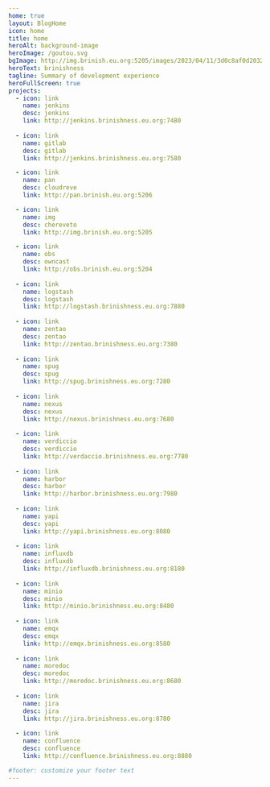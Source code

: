 ```yaml
---
home: true
layout: BlogHome
icon: home
title: home
heroAlt: background-image
heroImage: /goutou.svg
bgImage: http://img.brinish.eu.org:5205/images/2023/04/11/3d0c8af0d20329a680e4012f31a4b4d1.jpg
heroText: brinishness
tagline: Summary of development experience
heroFullScreen: true
projects: 
  - icon: link
    name: jenkins
    desc: jenkins
    link: http://jenkins.brinishness.eu.org:7480
    
  - icon: link
    name: gitlab
    desc: gitlab
    link: http://jenkins.brinishness.eu.org:7580

  - icon: link
    name: pan
    desc: cloudreve
    link: http://pan.brinish.eu.org:5206

  - icon: link
    name: img
    desc: chereveto
    link: http://img.brinish.eu.org:5205

  - icon: link
    name: obs
    desc: owncast
    link: http://obs.brinish.eu.org:5204
    
  - icon: link
    name: logstash
    desc: logstash
    link: http://logstash.brinishness.eu.org:7880
    
  - icon: link
    name: zentao
    desc: zentao
    link: http://zentao.brinishness.eu.org:7380
    
  - icon: link
    name: spug
    desc: spug
    link: http://spug.brinishness.eu.org:7280
    
  - icon: link
    name: nexus
    desc: nexus
    link: http://nexus.brinishness.eu.org:7680
    
  - icon: link
    name: verdiccio
    desc: verdiccio
    link: http://verdaccio.brinishness.eu.org:7780
    
  - icon: link
    name: harbor
    desc: harbor
    link: http://harbor.brinishness.eu.org:7980
    
  - icon: link
    name: yapi
    desc: yapi
    link: http://yapi.brinishness.eu.org:8080
    
  - icon: link
    name: influxdb
    desc: influxdb
    link: http://influxdb.brinishness.eu.org:8180
    
  - icon: link
    name: minio
    desc: minio
    link: http://minio.brinishness.eu.org:8480
    
  - icon: link
    name: emqx
    desc: emqx
    link: http://emqx.brinishness.eu.org:8580
    
  - icon: link
    name: moredoc
    desc: moredoc
    link: http://moredoc.brinishness.eu.org:8680
    
  - icon: link
    name: jira
    desc: jira
    link: http://jira.brinishness.eu.org:8780
    
  - icon: link
    name: confluence
    desc: confluence
    link: http://confluence.brinishness.eu.org:8880

#footer: customize your footer text
---
```

